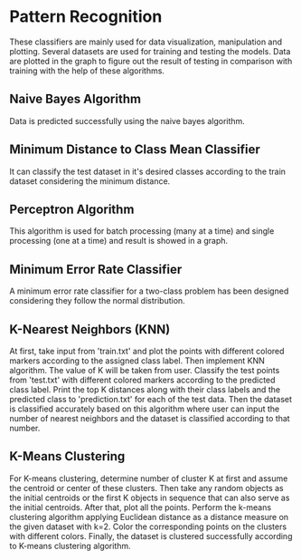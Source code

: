 # Pattern Recognition

These classifiers are mainly used for data visualization, manipulation and plotting. Several datasets are used for training and testing the models. Data are plotted in the graph to figure out the result of testing in comparison with training with the help of these algorithms.

## Naive Bayes Algorithm 
Data is predicted successfully using the naive bayes algorithm.

## Minimum Distance to Class Mean Classifier
It can classify the test dataset in it's desired classes according to the train dataset considering the minimum distance.

## Perceptron Algorithm
This algorithm is used for batch processing (many at a time) and single processing (one at a time) and result is showed in a graph.

## Minimum Error Rate Classifier
A minimum error rate classifier for a two-class problem has been designed considering they follow the normal distribution.

## K-Nearest Neighbors (KNN) 

At first, take input from 'train.txt' and plot the points with different colored markers according to the
assigned class label. Then implement KNN algorithm. The value of K will be taken from user. Classify the test points from 'test.txt' with different colored markers according to the predicted class label. Print the top K distances along with their class labels and the predicted class to 'prediction.txt' for each of the test data.
Then the dataset is classified accurately based on this algorithm where user can input the number of nearest neighbors and the dataset is classified according to that number.

## K-Means Clustering
For  K-means clustering, determine number of cluster K at first and assume the centroid or center of these clusters. Then take any random objects as the initial centroids or the first K objects in sequence that can also serve as the initial centroids. After that, plot all the points. Perform the k-means clustering algorithm applying Euclidean distance as a distance measure on the given dataset with k=2. Color the corresponding points on the clusters with different colors. Finally, the dataset is clustered successfully according to K-means clustering algorithm.
